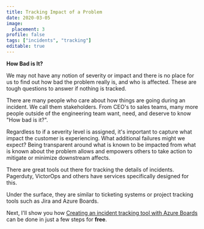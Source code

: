 ```yaml
---
title: Tracking Impact of a Problem
date: 2020-03-05
image:
  placement: 3
profile: false
tags: ["incidents", "tracking"]
editable: true
---
```


**How Bad is It?**

We may not have any notion of severity or impact and there is no place for us to find out how bad the problem really is, and who is affected. These are tough questions to answer if nothing is tracked.

There are many people who care about how things are going during an incident. We call them stakeholders. From CEO's to sales teams, many more people outside of the engineering team want, need, and deserve to know "How bad is it?".

Regardless to if a severity level is assigned, it's important to capture what impact the customer is experiencing. What additional failures might we expect? Being transparent around what is known to be impacted from what is known about the problem allows and empowers others to take action to mitigate or minimize downstream affects.

There are great tools out there for tracking the details of incidents. Pagerduty, VictorOps and others have services specifically designed for this.

Under the surface, they are similar to ticketing systems or project tracking tools such as Jira and Azure Boards.

Next, I'll show you how [Creating an incident tracking tool with Azure Boards](/post/creating-an-incident-tracking-tool-with-azure-boards/) can be done in just a few steps for **free**.

